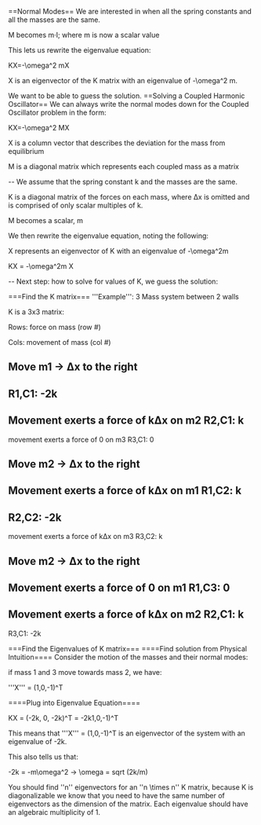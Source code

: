 ==Normal Modes==
We are interested in when all the spring constants and all the masses are the same.

  M becomes m·I; where m is now a scalar value

This lets us rewrite the eigenvalue equation:

  KX=-\omega^2 mX

X is an eigenvector of the K matrix with an eigenvalue of -\omega^2 m.

We want to be able to guess the solution.
==Solving a Coupled Harmonic Oscillator==
We can always write the normal modes down for the Coupled Oscillator problem in the form:

KX=-\omega^2 MX

X is a column vector that describes the deviation for the mass from equilibrium

M is a diagonal matrix which represents each coupled mass as a matrix


--
We assume that the spring constant k and the masses are the same.

K is a diagonal matrix of the forces on each mass, where ∆x is omitted and is comprised of only
scalar multiples of k.

M becomes a scalar, m

We then rewrite the eigenvalue equation, noting the following:

X represents an eigenvector of K
with an eigenvalue of -\omega^2m

KX = -\omega^2m X

--
Next step: how to solve for values of K, we guess the solution:

===Find the K matrix===
'''Example''': 3 Mass system between 2 walls

K is a 3x3 matrix:

Rows: force on mass (row #)

Cols: movement of mass (col #)

Move m1 -> ∆x to the right
  --
  R1,C1: -2k
  --
  Movement exerts a force of k∆x on m2
  R2,C1: k
  --
  movement exerts a force of 0 on m3
  R3,C1: 0

Move m2 -> ∆x to the right
  --
  Movement exerts a force of k∆x on m1
  R1,C2: k
  --
  R2,C2: -2k
  --
  movement exerts a force of k∆x on m3
  R3,C2: k

Move m2 -> ∆x to the right
  --
  Movement exerts a force of 0 on m1
  R1,C3: 0
  --
  Movement exerts a force of k∆x on m2
  R2,C1: k
  --
  R3,C1: -2k

===Find the Eigenvalues of K matrix===
====Find solution from Physical Intuition====
Consider the motion of the masses and their normal modes:

if mass 1 and 3 move towards mass 2, we have:

'''X''' = (1,0,-1)^T

====Plug into Eigenvalue Equation====

KX = (-2k, 0, -2k)^T = -2k1,0,-1)^T

This means that '''X''' = (1,0,-1)^T is an eigenvector of the system with an
eigenvalue of -2k.

This also tells us that:

-2k = -m\omega^2 -> \omega = sqrt (2k/m)

You should find ''n'' eigenvectors for an ''n \times n'' K matrix, because K is
diagonalizable we know that you need to have the same number of eigenvectors as
the dimension of the matrix. Each eigenvalue should have an algebraic multiplicity of 1.
